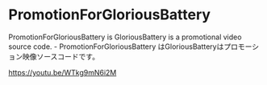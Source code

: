 # PromotionForGloriousBattery
PromotionForGloriousBattery is GloriousBattery is a promotional video source code. - PromotionForGloriousBattery はGloriousBatteryはプロモーション映像ソースコードです。

https://youtu.be/WTkg9mN6i2M
